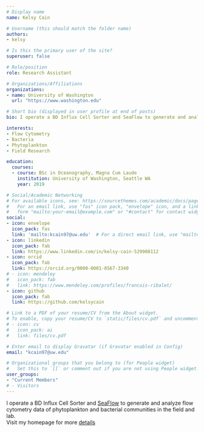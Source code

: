 ```yaml
---
# Display name
name: Kelsy Cain

# Username (this should match the folder name)
authors:
- kelsy

# Is this the primary user of the site?
superuser: false

# Role/position
role: Research Assistant

# Organizations/Affiliations
organizations:
- name: University of Washington
  url: "https://www.washington.edu"

# Short bio (displayed in user profile at end of posts)
bio: I operate a BD Influx Cell Sorter and SeaFlow to generate and analyze flow cytometry data of phytoplankton and bacterial communities in the field and lab.

interests:
- Flow Cytometry
- Bacteria
- Phytoplankton
- Field Research

education:
  courses:
  - course: BSc in Oceanography, Magna Cum Laude
    institution: University of Washington, Seattle WA
    year: 2019

# Social/Academic Networking
# For available icons, see: https://sourcethemes.com/academic/docs/page-builder/#icons
#   For an email link, use "fas" icon pack, "envelope" icon, and a link in the
#   form "mailto:your-email@example.com" or "#contact" for contact widget.
social:
- icon: envelope
  icon_pack: fas
  link: 'mailto:kcain97@uw.edu'  # For a direct email link, use "mailto:test@example.org".
- icon: linkedin
  icon_pack: fab
  link: https://www.linkedin.com/in/kelsy-cain-529908112
- icon: orcid
  icon_pack: fab
  link: https://orcid.org/0000-0001-8567-3340
# - icon: mendeley
#   icon_pack: fab
#   link: https://www.mendeley.com/profiles/francois-ribalet/  
- icon: github
  icon_pack: fab
  link: https://github.com/kelsycain  

# Link to a PDF of your resume/CV from the About widget.
# To enable, copy your resume/CV to `static/files/cv.pdf` and uncomment the lines below.
# - icon: cv
#   icon_pack: ai
#   link: files/cv.pdf

# Enter email to display Gravatar (if Gravatar enabled in Config)
email: "kcain97@uw.edu"

# Organizational groups that you belong to (for People widget)
#   Set this to `[]` or comment out if you are not using People widget.
user_groups:
- "Current Members"
# - Visitors
---
```

 I operate a BD Influx Cell Sorter and [SeaFlow](https://seaflow.netlify.com/) to generate and analyze flow cytometry data of phytoplankton and bacterial communities in the field and lab. <br/>
 Visit my homepage for more [details](https://armbrustlab.ocean.washington.edu/people/cain/)
